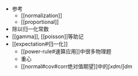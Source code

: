 - 参考
  - [[normalization]]
  - [[proportional]]
- 除以归一化常数
- [[gamma]], [[poisson]]等助记
- [[expectation#归一化]]
  - [[power-rule#速算应用]]中很多物理题
  - 重心
  - [[normal#cov#corr绝对值期望]]中的$\int xdm/\int dm$